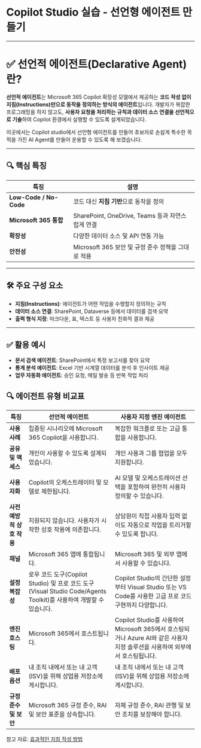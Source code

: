 # Copilot Studio 실습 - 선언형 에이전트 만들기
---

# ✅ 선언적 에이전트(Declarative Agent)란?

**선언적 에이전트**는 Microsoft 365 Copilot 확장성 모델에서 제공하는 **코드 작성 없이 지침(Instructions)만으로 동작을 정의하는 방식의 에이전트**입니다. 개발자가 복잡한 프로그래밍을 하지 않고도, **사용자 요청을 처리하는 규칙과 데이터 소스 연결을 선언적으로 기술**하여 Copilot 환경에서 실행할 수 있도록 설계되었습니다.

이곳에서는 Copilot studio에서 선언형 에이전트를 만들어 초보자로 손쉽게 특수한 목적을 가진 AI Agent를 만들어 운용할 수 있도록 해 보겠습니다.

---

## 🔍 핵심 특징
| 특징 | 설명 |
|------|------|
| **Low-Code / No-Code** | 코드 대신 **지침 기반**으로 동작을 정의 |
| **Microsoft 365 통합** | SharePoint, OneDrive, Teams 등과 자연스럽게 연결 |
| **확장성** | 다양한 데이터 소스 및 API 연동 가능 |
| **안전성** | Microsoft 365 보안 및 규정 준수 정책을 그대로 적용 |

---

## 🛠 주요 구성 요소
- **지침(Instructions)**: 에이전트가 어떤 작업을 수행할지 정의하는 규칙
- **데이터 소스 연결**: SharePoint, Dataverse 등에서 데이터를 검색·요약
- **출력 형식 지정**: 마크다운, 표, 텍스트 등 사용자 친화적 결과 제공

---

## ✅ 활용 예시
- **문서 검색 에이전트**: SharePoint에서 특정 보고서를 찾아 요약
- **통계 분석 에이전트**: Excel 기반 시계열 데이터를 분석 후 인사이트 제공
- **업무 자동화 에이전트**: 승인 요청, 메일 발송 등 반복 작업 처리


## 🔍 에이전트 유형 비교표

| **특징** | **선언적 에이전트** | **사용자 지정 엔진 에이전트** |
|----------|----------------------|--------------------------------|
| **사용 사례** | 집중된 시나리오에 Microsoft 365 Copilot을 사용합니다. | 복잡한 워크플로 또는 고급 통합을 사용합니다. |
| **공유 및 액세스** | 개인이 사용할 수 있도록 설계되었습니다. | 개인 사용과 그룹 협업을 모두 지원합니다. |
| **사용자화** | Copilot의 오케스트레이터 및 모델로 제한됩니다. | AI 모델 및 오케스트레이션 선택을 포함하여 완전히 사용자 정의할 수 있습니다. |
| **사전 예방적 상호 작용** | 지원되지 않습니다. 사용자가 시작한 상호 작용에 의존합니다. | 상담원이 직접 사용자 입력 없이도 자동으로 작업을 트리거할 수 있도록 합니다. |
| **채널** | Microsoft 365 앱에 통합됩니다. | Microsoft 365 및 외부 앱에서 사용할 수 있습니다. |
| **설정 복잡성** | 로우 코드 도구(Copilot Studio) 및 프로 코드 도구(Visual Studio Code/Agents Toolkit)를 사용하여 개발할 수 있습니다. | Copilot Studio의 간단한 설정부터 Visual Studio 또는 VS Code를 사용한 고급 프로 코드 구현까지 다양합니다. |
| **엔진 호스팅** | Microsoft 365에서 호스트됩니다. | Copilot Studio를 사용하여 Microsoft 365에서 호스팅되거나 Azure AI와 같은 사용자 지정 솔루션을 사용하여 외부에서 호스팅됩니다. |
| **배포 옵션** | 내 조직 내에서 또는 내 고객(ISV)을 위해 상업용 저장소에 게시합니다. | 내 조직 내에서 또는 내 고객(ISV)을 위해 상업용 저장소에 게시합니다. |
| **규정 준수 및 보안** | Microsoft 365 규정 준수, RAI 및 보안 표준을 상속합니다. | 자체 규정 준수, RAI 관행 및 보안 조치를 보장해야 합니다. |

참고 자료: [효과적인 지침 작성 방법](https://learn.microsoft.com/en-us/microsoft-365-copilot/extensibility/declarative-agent-instructions)
